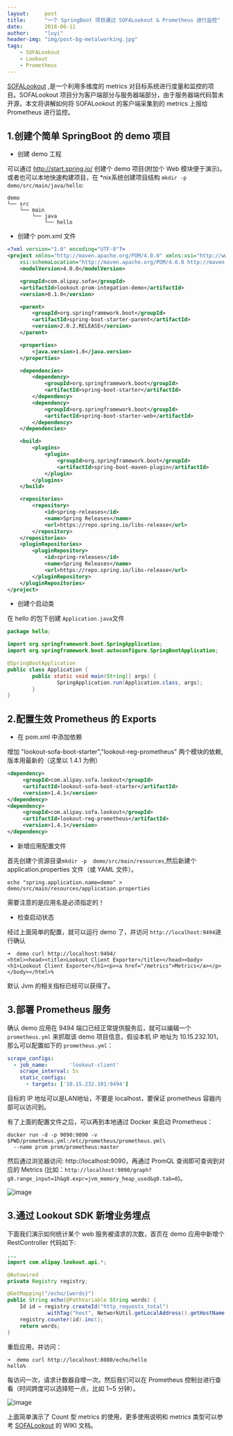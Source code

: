 ```yaml
---
layout:     post
title:      "一个 SpringBoot 项目通过 SOFALookout & Prometheus 进行监控"
date:       2018-06-11
author:     "luyi"
header-img: "img/post-bg-metalworking.jpg"
tags:
    - SOFALookout
    - Lookout
    - Prometheus
---
```


[SOFALookout](https://github.com/alipay/sofa-lookout) ,是一个利用多维度的 metrics 对目标系统进行度量和监控的项目。SOFALookout 项目分为客户端部分与服务器端部分，由于服务器端代码暂未开源，本文将讲解如何将 SOFALookout 的客户端采集到的 metrics 上报给 Prometheus 进行监控。

## 1.创建个简单 SpringBoot 的 demo 项目

- 创建 demo 工程

可以通过 http://start.spring.io/ 创建个 demo 项目(附加个 Web 模块便于演示)。 或者也可以本地快速构建项目，在 *nix系统创建项目结构 `mkdir -p demo/src/main/java/hello`:

```
demo
└── src
    └── main
        └── java
            └── hello
```

- 创建个 pom.xml 文件

```xml
<?xml version="1.0" encoding="UTF-8"?>
<project xmlns="http://maven.apache.org/POM/4.0.0" xmlns:xsi="http://www.w3.org/2001/XMLSchema-instance"
    xsi:schemaLocation="http://maven.apache.org/POM/4.0.0 http://maven.apache.org/xsd/maven-4.0.0.xsd">
    <modelVersion>4.0.0</modelVersion>

    <groupId>com.alipay.sofa</groupId>
    <artifactId>lookout-prom-integation-demo</artifactId>
    <version>0.1.0</version>

    <parent>
        <groupId>org.springframework.boot</groupId>
        <artifactId>spring-boot-starter-parent</artifactId>
        <version>2.0.2.RELEASE</version>
    </parent>

    <properties>
        <java.version>1.8</java.version>
    </properties>

    <dependencies>
        <dependency>
            <groupId>org.springframework.boot</groupId>
            <artifactId>spring-boot-starter</artifactId>
        </dependency>
        <dependency>
            <groupId>org.springframework.boot</groupId>
            <artifactId>spring-boot-starter-web</artifactId>
        </dependency>
    </dependencies>

    <build>
        <plugins>
            <plugin>
                <groupId>org.springframework.boot</groupId>
                <artifactId>spring-boot-maven-plugin</artifactId>
            </plugin>
        </plugins>
    </build>

    <repositories>
        <repository>
            <id>spring-releases</id>
            <name>Spring Releases</name>
            <url>https://repo.spring.io/libs-release</url>
        </repository>
    </repositories>
    <pluginRepositories>
        <pluginRepository>
            <id>spring-releases</id>
            <name>Spring Releases</name>
            <url>https://repo.spring.io/libs-release</url>
        </pluginRepository>
    </pluginRepositories>
</project>
```

- 创建个启动类

在 hello 的包下创建 `Application.java`文件

```java
package hello;

import org.springframework.boot.SpringApplication;
import org.springframework.boot.autoconfigure.SpringBootApplication;

@SpringBootApplication
public class Application {
        public static void main(String[] args) {
                SpringApplication.run(Application.class, args);
        }
}
```

## 2.配置生效 Prometheus 的 Exports

- 在 pom.xml 中添加依赖

增加 "lookout-sofa-boot-starter","lookout-reg-prometheus" 两个模块的依赖,版本用最新的（这里以 1.4.1 为例）

```xml
<dependency>
     <groupId>com.alipay.sofa.lookout</groupId>
     <artifactId>lookout-sofa-boot-starter</artifactId>
     <version>1.4.1</version>
</dependency>
<dependency>
     <groupId>com.alipay.sofa.lookout</groupId>
     <artifactId>lookout-reg-prometheus</artifactId>
     <version>1.4.1</version>
</dependency>
```
- 新增应用配置文件

首先创建个资源目录`mkdir -p  demo/src/main/resources`,然后新建个 application.properties 文件（或 YAML 文件）。

```
echo "spring.application.name=demo" > demo/src/main/resources/application.properties
```
需要注意的是应用名是必须指定的！

- 检查启动状态

经过上面简单的配置，就可以运行 demo 了，并访问 `http://localhost:9494`进行确认

```
➜  demo curl http://localhost:9494/
<html><head><title>Lookout Client Exporter</title></head><body><h1>Lookout Client Exporter</h1><p><a href="/metrics">Metrics</a></p></body></html>%
```
默认 Jvm 的相关指标已经可以获得了。

## 3.部署 Prometheus 服务

确认 demo 应用在 9494 端口已经正常提供服务后，就可以编辑一个 `prometheus.yml` 来抓取该 demo 项目信息，假设本机 IP 地址为 10.15.232.101，那么可以配置如下的 `prometheus.yml`：

```yaml
scrape_configs:
  - job_name:       'lookout-client'
    scrape_interval: 5s
    static_configs:
      - targets: ['10.15.232.101:9494']
```

目标的 IP 地址可以是LAN地址，不要是 localhost，要保证 prometheus 容器内部可以访问到。

有了上面的配置文件之后，可以再到本地通过 Docker 来启动 Prometheus：

```
docker run -d -p 9090:9090 -v $PWD/prometheus.yml:/etc/prometheus/prometheus.yml\
  --name prom prom/prometheus:master
```

然后通过浏览器访问: http://localhost:9090，再通过 PromQL 查询即可查询到对应的 Metrics (比如：`http://localhost:9090/graph?g0.range_input=1h&g0.expr=jvm_memory_heap_used&g0.tab=0`)。

![image](/img/in-post/lookout-prom-1.jpg)

## 3.通过 Lookout SDK 新增业务埋点

下面我们演示如何统计某个 web 服务被请求的次数，首页在 demo 应用中新增个 RestController 代码如下:

```java
...
import com.alipay.lookout.api.*;

@Autowired
private Registry registry;

@GetMapping("/echo/{words}")
public String echo(@PathVariable String words) {
    Id id = registry.createId("http_requests_total")
            .withTag("host", NetworkUtil.getLocalAddress().getHostName());
    registry.counter(id).inc();
    return words;
}
```

重启应用，并访问：

```
➜  demo curl http://localhost:8080/echo/hello
hello%    
```

每访问一次，请求计数器自增一次。然后我们可以在 Prometheus 控制台进行查看（时间跨度可以选择短一点，比如 1~5 分钟）。

![image](/img/in-post/lookout-prom-2.jpg)

上面简单演示了 Count 型 metrics 的使用，更多使用说明和 metrics 类型可以参考 [SOFALookout](https://github.com/alipay/sofa-lookout) 的 WIKI 文档。
